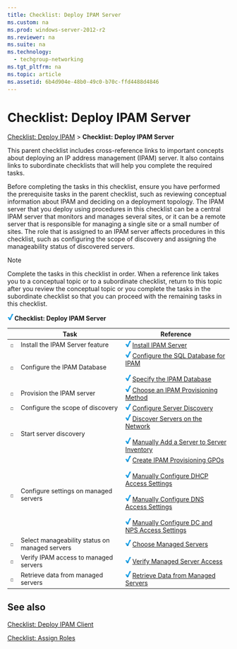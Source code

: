 ```yaml
---
title: Checklist: Deploy IPAM Server
ms.custom: na
ms.prod: windows-server-2012-r2
ms.reviewer: na
ms.suite: na
ms.technology: 
  - techgroup-networking
ms.tgt_pltfrm: na
ms.topic: article
ms.assetid: 6b4d904e-48b0-49c0-b70c-ffd4488d4846
---
```

# Checklist: Deploy IPAM Server
[Checklist: Deploy IPAM](../Topic/Checklist--Deploy-IPAM.md) > **Checklist: Deploy IPAM Server**  
  
This parent checklist includes cross\-reference links to important concepts about deploying an IP address management \(IPAM\) server. It also contains links to subordinate checklists that will help you complete the required tasks.  
  
Before completing the tasks in this checklist, ensure you have performed the prerequisite tasks in the parent checklist, such as reviewing conceptual information about IPAM and deciding on a deployment topology. The IPAM server that you deploy using procedures in this checklist can be a central IPAM server that monitors and manages several sites, or it can be a remote server that is responsible for managing a single site or a small number of sites. The role that is assigned to an IPAM server affects procedures in this checklist, such as configuring the scope of discovery and assigning the manageability status of discovered servers.  
  
> [!NOTE]  
> Complete the tasks in this checklist in order. When a reference link takes you to a conceptual topic or to a subordinate checklist, return to this topic after you review the conceptual topic or you complete the tasks in the subordinate checklist so that you can proceed with the remaining tasks in this checklist.  
  
![](../Image/2b05dce3-938f-4168-9b8f-1f4398cbdb9b.gif)**Checklist: Deploy IPAM Server**  
  
||Task|Reference|  
|-|--------|-------------|  
|![](../Image/icon_checkboxo.gif)|Install the IPAM Server feature|![](../Image/2b05dce3-938f-4168-9b8f-1f4398cbdb9b.gif)[Install IPAM Server](../Topic/Install-IPAM-Server.md)|  
|![](../Image/icon_checkboxo.gif)|Configure the IPAM Database|![](../Image/2b05dce3-938f-4168-9b8f-1f4398cbdb9b.gif)[Configure the SQL Database for IPAM](../Topic/Configure-the-SQL-Database-for-IPAM.md)<br /><br />![](../Image/2b05dce3-938f-4168-9b8f-1f4398cbdb9b.gif)[Specify the IPAM Database](../Topic/Specify-the-IPAM-Database.md)|  
|![](../Image/icon_checkboxo.gif)|Provision the IPAM server|![](../Image/2b05dce3-938f-4168-9b8f-1f4398cbdb9b.gif)[Choose an IPAM Provisioning Method](../Topic/Choose-an-IPAM-Provisioning-Method.md)|  
|![](../Image/icon_checkboxo.gif)|Configure the scope of discovery|![](../Image/2b05dce3-938f-4168-9b8f-1f4398cbdb9b.gif)[Configure Server Discovery](../Topic/Configure-Server-Discovery.md)|  
|![](../Image/icon_checkboxo.gif)|Start server discovery|![](../Image/2b05dce3-938f-4168-9b8f-1f4398cbdb9b.gif)[Discover Servers on the Network](../Topic/Discover-Servers-on-the-Network.md)<br /><br />![](../Image/2b05dce3-938f-4168-9b8f-1f4398cbdb9b.gif)[Manually Add a Server to Server Inventory](../Topic/Manually-Add-a-Server-to-Server-Inventory.md)|  
|![](../Image/icon_checkboxo.gif)|Configure settings on managed servers|![](../Image/2b05dce3-938f-4168-9b8f-1f4398cbdb9b.gif)[Create IPAM Provisioning GPOs](../Topic/Create-IPAM-Provisioning-GPOs.md)<br /><br />![](../Image/2b05dce3-938f-4168-9b8f-1f4398cbdb9b.gif)[Manually Configure DHCP Access Settings](../Topic/Manually-Configure-DHCP-Access-Settings.md)<br /><br />![](../Image/2b05dce3-938f-4168-9b8f-1f4398cbdb9b.gif)[Manually Configure DNS Access Settings](../Topic/Manually-Configure-DNS-Access-Settings.md)<br /><br />![](../Image/2b05dce3-938f-4168-9b8f-1f4398cbdb9b.gif)[Manually Configure DC and NPS Access Settings](../Topic/Manually-Configure-DC-and-NPS-Access-Settings.md)|  
|![](../Image/icon_checkboxo.gif)|Select manageability status on managed servers|![](../Image/2b05dce3-938f-4168-9b8f-1f4398cbdb9b.gif)[Choose Managed Servers](../Topic/Choose-Managed-Servers.md)|  
|![](../Image/icon_checkboxo.gif)|Verify IPAM access to managed servers|![](../Image/2b05dce3-938f-4168-9b8f-1f4398cbdb9b.gif)[Verify Managed Server Access](../Topic/Verify-Managed-Server-Access.md)|  
|![](../Image/icon_checkboxo.gif)|Retrieve data from managed servers|![](../Image/2b05dce3-938f-4168-9b8f-1f4398cbdb9b.gif)[Retrieve Data from Managed Servers](../Topic/Retrieve-Data-from-Managed-Servers.md)|  
  
## See also  
[Checklist: Deploy IPAM Client](../Topic/Checklist--Deploy-IPAM-Client.md)  
  
[Checklist: Assign Roles](../Topic/Checklist--Assign-Roles.md)  
  
